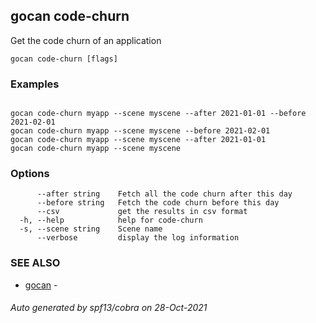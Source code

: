 ## gocan code-churn

Get the code churn of an application

```
gocan code-churn [flags]
```

### Examples

```

gocan code-churn myapp --scene myscene --after 2021-01-01 --before 2021-02-01
gocan code-churn myapp --scene myscene --before 2021-02-01
gocan code-churn myapp --scene myscene --after 2021-01-01
gocan code-churn myapp --scene myscene

```

### Options

```
      --after string    Fetch all the code churn after this day
      --before string   Fetch the code churn before this day
      --csv             get the results in csv format
  -h, --help            help for code-churn
  -s, --scene string    Scene name
      --verbose         display the log information
```

### SEE ALSO

* [gocan](gocan.md)	 - 

###### Auto generated by spf13/cobra on 28-Oct-2021
